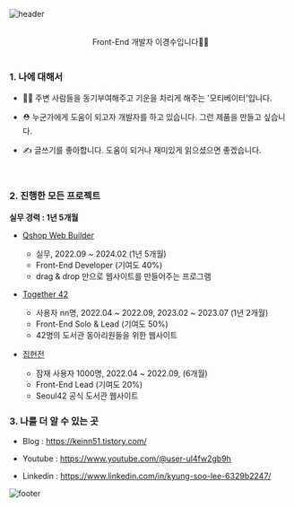 ![header](https://capsule-render.vercel.app/api?type=waving&color=7F7FD5&text=KyungSoo%20%20&height=200&fontSize=90&fontColor=ffffff)

<br />

<div align="center">
  Front-End 개발자 이경수입니다👋🏻
</div>

<br />

### 1. 나에 대해서

- 💪🏻 주변 사람들을 동기부여해주고 기운을 차리게 해주는 '모티베이터'입니다.

- ⛑️  누군가에게 도움이 되고자 개발자를 하고 있습니다. 그런 제품을 만들고 싶습니다.
  
- ✍️ 글쓰기를 좋아합니다. 도움이 되거나 재미있게 읽으셨으면 좋겠습니다.

<br/>

### 2. 진행한 모든 프로젝트

**실무 경력 : 1년 5개월**

- [Qshop Web Builder](https://qshop.ai/)
  - 실무, 2022.09 ~ 2024.02 (1년 5개월)
  - Front-End Developer (기여도 40%)
  - drag & drop 만으로 웹사이트를 만들어주는 프로그램

- [Together 42](https://github.com/Together42/frontend)
  - 사용자 nn명, 2022.04 ~ 2022.09, 2023.02 ~ 2023.07 (1년 2개월)
  - Front-End Solo & Lead (기여도 50%)
  - 42명의 도서관 동아리원들을 위한 웹사이트
 
- [집현전](https://github.com/jiphyeonjeon-42/frontend)
  - 잠재 사용자 1000명, 2022.04 ~ 2022.09, (6개월)
  - Front-End Lead (기여도 20%)
  - Seoul42 공식 도서관 웹사이트


### 3. 나를 더 알 수 있는 곳

- Blog : https://keinn51.tistory.com/

- Youtube : https://www.youtube.com/@user-ul4fw2gb9h

- Linkedin : https://www.linkedin.com/in/kyung-soo-lee-6329b2247/

![footer](https://capsule-render.vercel.app/api?section=footer&type=waving&color=7F7FD5)

